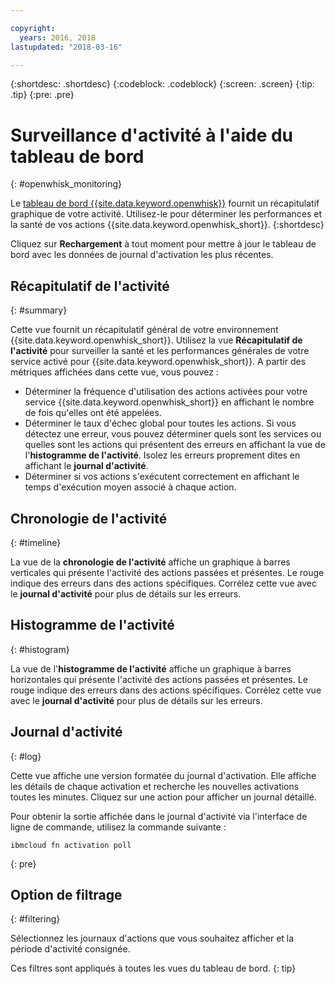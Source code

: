 ```yaml
---

copyright:
  years: 2016, 2018
lastupdated: "2018-03-16"

---
```


{:shortdesc: .shortdesc}
{:codeblock: .codeblock}
{:screen: .screen}
{:tip: .tip}
{:pre: .pre}

# Surveillance d'activité à l'aide du tableau de bord
{: #openwhisk_monitoring}

Le [tableau de bord {{site.data.keyword.openwhisk}}](https://console.bluemix.net/openwhisk/dashboard/) fournit un récapitulatif graphique de votre activité. Utilisez-le pour déterminer les performances et la santé de vos actions {{site.data.keyword.openwhisk_short}}.
{:shortdesc}

Cliquez sur **Rechargement** à tout moment pour mettre à jour le tableau de bord avec les données de journal d'activation les plus récentes.

## Récapitulatif de l'activité
{: #summary}

Cette vue fournit un récapitulatif général de votre environnement {{site.data.keyword.openwhisk_short}}. Utilisez la vue **Récapitulatif de l'activité** pour surveiller la santé et les performances générales de votre service activé pour {{site.data.keyword.openwhisk_short}}. A partir des métriques affichées dans cette vue, vous pouvez :
* Déterminer la fréquence d'utilisation des actions activées pour votre service {{site.data.keyword.openwhisk_short}} en affichant le nombre de fois qu'elles ont été appelées.
* Déterminer le taux d'échec global pour toutes les actions. Si vous détectez une erreur, vous pouvez déterminer quels sont les services ou quelles sont les actions qui présentent des erreurs en affichant la vue de l'**histogramme de l'activité**. Isolez les erreurs proprement dites en affichant le **journal d'activité**.
* Déterminer si vos actions s'exécutent correctement en affichant le temps d'exécution moyen associé à chaque action.

<!-- For tips on improving performance, see troubleshooting? -->

## Chronologie de l'activité
{: #timeline}

La vue de la **chronologie de l'activité** affiche un graphique à barres verticales qui présente l'activité des actions passées et présentes. Le rouge indique des erreurs dans des actions spécifiques. Corrélez cette vue avec le **journal d'activité** pour plus de détails sur les erreurs.

## Histogramme de l'activité
{: #histogram}

La vue de l'**histogramme de l'activité** affiche un graphique à barres horizontales qui présente l'activité des actions passées et présentes. Le rouge indique des erreurs dans des actions spécifiques. Corrélez cette vue avec le **journal d'activité** pour plus de détails sur les erreurs.

## Journal d'activité
{: #log}

Cette vue affiche une version formatée du journal d'activation. Elle affiche les détails de chaque activation et recherche les nouvelles activations toutes les minutes. Cliquez sur une action pour afficher un journal détaillé.

Pour obtenir la sortie affichée dans le journal d'activité via l'interface de ligne de commande, utilisez la commande suivante :
```
ibmcloud fn activation poll
```
{: pre}

## Option de filtrage
{: #filtering}

Sélectionnez les journaux d'actions que vous souhaitez afficher et la période d'activité consignée.

Ces filtres sont appliqués à toutes les vues du tableau de bord.
{: tip}

